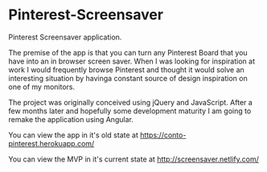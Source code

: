 # Pinterest-Screensaver
 
 Pinterest Screensaver application.
 
 The premise of the app is that you can turn any Pinterest Board that you have into an in browser screen saver. When I was looking for inspiration at work I would frequently browse Pinterest and thought it would solve an interesting situation by havinga constant source of design inspiration on one of my monitors.
 
 The project was originally conceived using jQuery and JavaScript. After a few months later and hopefully some development maturity I am going to remake the application using Angular.
 
 You can view the app in it's old state at https://conto-pinterest.herokuapp.com/
 
 
 You can view the MVP in it's current state at http://screensaver.netlify.com/